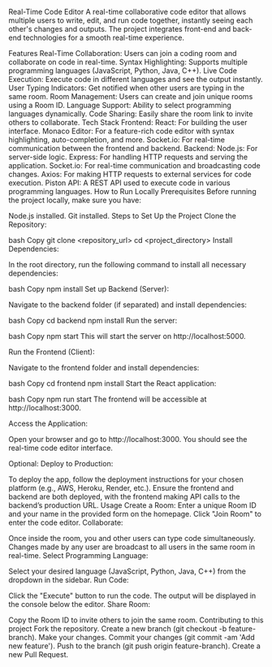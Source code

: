 Real-Time Code Editor
A real-time collaborative code editor that allows multiple users to write, edit, and run code together, instantly seeing each other's changes and outputs. The project integrates front-end and back-end technologies for a smooth real-time experience.

Features
Real-Time Collaboration: Users can join a coding room and collaborate on code in real-time.
Syntax Highlighting: Supports multiple programming languages (JavaScript, Python, Java, C++).
Live Code Execution: Execute code in different languages and see the output instantly.
User Typing Indicators: Get notified when other users are typing in the same room.
Room Management: Users can create and join unique rooms using a Room ID.
Language Support: Ability to select programming languages dynamically.
Code Sharing: Easily share the room link to invite others to collaborate.
Tech Stack
Frontend:
React: For building the user interface.
Monaco Editor: For a feature-rich code editor with syntax highlighting, auto-completion, and more.
Socket.io: For real-time communication between the frontend and backend.
Backend:
Node.js: For server-side logic.
Express: For handling HTTP requests and serving the application.
Socket.io: For real-time communication and broadcasting code changes.
Axios: For making HTTP requests to external services for code execution.
Piston API: A REST API used to execute code in various programming languages.
How to Run Locally
Prerequisites
Before running the project locally, make sure you have:

Node.js installed.
Git installed.
Steps to Set Up the Project
Clone the Repository:

bash
Copy
git clone <repository_url>
cd <project_directory>
Install Dependencies:

In the root directory, run the following command to install all necessary dependencies:

bash
Copy
npm install
Set up Backend (Server):

Navigate to the backend folder (if separated) and install dependencies:

bash
Copy
cd backend
npm install
Run the server:

bash
Copy
npm start
This will start the server on http://localhost:5000.

Run the Frontend (Client):

Navigate to the frontend folder and install dependencies:

bash
Copy
cd frontend
npm install
Start the React application:

bash
Copy
npm run start
The frontend will be accessible at http://localhost:3000.

Access the Application:

Open your browser and go to http://localhost:3000. You should see the real-time code editor interface.

Optional: Deploy to Production:

To deploy the app, follow the deployment instructions for your chosen platform (e.g., AWS, Heroku, Render, etc.).
Ensure the frontend and backend are both deployed, with the frontend making API calls to the backend’s production URL.
Usage
Create a Room:
Enter a unique Room ID and your name in the provided form on the homepage.
Click "Join Room" to enter the code editor.
Collaborate:

Once inside the room, you and other users can type code simultaneously.
Changes made by any user are broadcast to all users in the same room in real-time.
Select Programming Language:

Select your desired language (JavaScript, Python, Java, C++) from the dropdown in the sidebar.
Run Code:

Click the "Execute" button to run the code.
The output will be displayed in the console below the editor.
Share Room:

Copy the Room ID to invite others to join the same room.
Contributing to this project
Fork the repository.
Create a new branch (git checkout -b feature-branch).
Make your changes.
Commit your changes (git commit -am 'Add new feature').
Push to the branch (git push origin feature-branch).
Create a new Pull Request.
